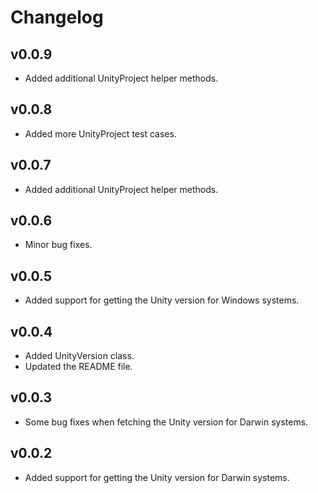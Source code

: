 # Changelog

## v0.0.9

- Added additional UnityProject helper methods.

## v0.0.8

- Added more UnityProject test cases.

## v0.0.7

- Added additional UnityProject helper methods.

## v0.0.6

- Minor bug fixes.

## v0.0.5

- Added support for getting the Unity version for Windows systems.

## v0.0.4

- Added UnityVersion class.
- Updated the README file.

## v0.0.3

- Some bug fixes when fetching the Unity version for Darwin systems.

## v0.0.2

- Added support for getting the Unity version for Darwin systems.
